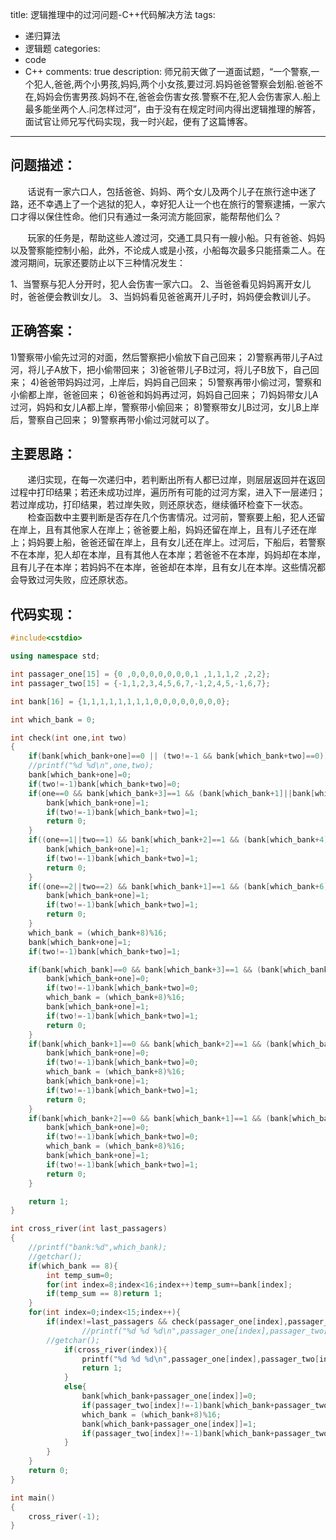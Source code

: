 title: 逻辑推理中的过河问题-C++代码解决方法
tags:
- 递归算法
- 逻辑题
categories:
- code
- C++
comments: true
description: 师兄前天做了一道面试题，“一个警察,一个犯人,爸爸,两个小男孩,妈妈,两个小女孩,要过河.妈妈爸爸警察会划船.爸爸不在,妈妈会伤害男孩.妈妈不在,爸爸会伤害女孩.警察不在,犯人会伤害家人.船上最多能坐两个人.问怎样过河”，由于没有在规定时间内得出逻辑推理的解答，面试官让师兄写代码实现，我一时兴起，便有了这篇博客。
---

## **问题描述：** ##

&nbsp;&nbsp;&nbsp;&nbsp;&nbsp;&nbsp;&nbsp;话说有一家六口人，包括爸爸、妈妈、两个女儿及两个儿子在旅行途中迷了路，还不幸遇上了一个逃狱的犯人，幸好犯人让一个也在旅行的警察逮捕，一家六口才得以保住性命。他们只有通过一条河流方能回家，能帮帮他们么？

&nbsp;&nbsp;&nbsp;&nbsp;&nbsp;&nbsp;&nbsp;玩家的任务是，帮助这些人渡过河，交通工具只有一艘小船。只有爸爸、妈妈以及警察能控制小船，此外，不论成人或是小孩，小船每次最多只能搭乘二人。在渡河期间，玩家还要防止以下三种情况发生：

1、当警察与犯人分开时，犯人会伤害一家六口。
2、当爸爸看见妈妈离开女儿时，爸爸便会教训女儿。
3、当妈妈看见爸爸离开儿子时，妈妈便会教训儿子。


## **正确答案：** ##

1)警察带小偷先过河的对面，然后警察把小偷放下自己回来； 
2)警察再带儿子A过河，将儿子A放下，把小偷带回来； 
3)爸爸带儿子B过河，将儿子B放下，自己回来； 
4)爸爸带妈妈过河，上岸后，妈妈自己回来； 
5)警察再带小偷过河，警察和小偷都上岸，爸爸回来； 
6)爸爸和妈妈再过河，妈妈自己回来； 
7)妈妈带女儿A过河，妈妈和女儿A都上岸，警察带小偷回来； 
8)警察带女儿B过河，女儿B上岸后，警察自己回来； 
9)警察再带小偷过河就可以了。


## **主要思路：** ##

&nbsp;&nbsp;&nbsp;&nbsp;&nbsp;&nbsp;&nbsp;递归实现，在每一次递归中，若判断出所有人都已过岸，则层层返回并在返回过程中打印结果；若还未成功过岸，遍历所有可能的过河方案，进入下一层递归；若过岸成功，打印结果，若过岸失败，则还原状态，继续循环检查下一状态。
&nbsp;&nbsp;&nbsp;&nbsp;&nbsp;&nbsp;&nbsp;检查函数中主要判断是否存在几个伤害情况。过河前，警察要上船，犯人还留在岸上，且有其他家人在岸上；爸爸要上船，妈妈还留在岸上，且有儿子还在岸上；妈妈要上船，爸爸还留在岸上，且有女儿还在岸上。过河后，下船后，若警察不在本岸，犯人却在本岸，且有其他人在本岸；若爸爸不在本岸，妈妈却在本岸，且有儿子在本岸；若妈妈不在本岸，爸爸却在本岸，且有女儿在本岸。这些情况都会导致过河失败，应还原状态。


## **代码实现：** ##

```C++
#include<cstdio>

using namespace std;

int passager_one[15] = {0 ,0,0,0,0,0,0,0,1 ,1,1,1,2 ,2,2};
int passager_two[15] = {-1,1,2,3,4,5,6,7,-1,2,4,5,-1,6,7};

int bank[16] = {1,1,1,1,1,1,1,1,0,0,0,0,0,0,0,0};

int which_bank = 0;

int check(int one,int two)
{
	if(bank[which_bank+one]==0 || (two!=-1 && bank[which_bank+two]==0))return 0;
	//printf("%d %d\n",one,two);
	bank[which_bank+one]=0;
	if(two!=-1)bank[which_bank+two]=0;
	if(one==0 && bank[which_bank+3]==1 && (bank[which_bank+1]||bank[which_bank+2]||bank[which_bank+4]||bank[which_bank+5]||bank[which_bank+6]||bank[which_bank+7])){
		bank[which_bank+one]=1;
		if(two!=-1)bank[which_bank+two]=1;
		return 0;
	}
	if((one==1||two==1) && bank[which_bank+2]==1 && (bank[which_bank+4]||bank[which_bank+5])){
		bank[which_bank+one]=1;
		if(two!=-1)bank[which_bank+two]=1;
		return 0;
	}
	if((one==2||two==2) && bank[which_bank+1]==1 && (bank[which_bank+6]||bank[which_bank+7])){
		bank[which_bank+one]=1;
		if(two!=-1)bank[which_bank+two]=1;
		return 0;
	}
	which_bank = (which_bank+8)%16;
	bank[which_bank+one]=1;
	if(two!=-1)bank[which_bank+two]=1;

	if(bank[which_bank]==0 && bank[which_bank+3]==1 && (bank[which_bank+1]||bank[which_bank+2]||bank[which_bank+4]||bank[which_bank+5]||bank[which_bank+6]||bank[which_bank+7])){
		bank[which_bank+one]=0;
		if(two!=-1)bank[which_bank+two]=0;
		which_bank = (which_bank+8)%16;
		bank[which_bank+one]=1;
		if(two!=-1)bank[which_bank+two]=1;
		return 0;
	}
	if(bank[which_bank+1]==0 && bank[which_bank+2]==1 && (bank[which_bank+4]||bank[which_bank+5])){
		bank[which_bank+one]=0;
		if(two!=-1)bank[which_bank+two]=0;
		which_bank = (which_bank+8)%16;
		bank[which_bank+one]=1;
		if(two!=-1)bank[which_bank+two]=1;
		return 0;
	}
	if(bank[which_bank+2]==0 && bank[which_bank+1]==1 && (bank[which_bank+6]||bank[which_bank+7])){
		bank[which_bank+one]=0;
		if(two!=-1)bank[which_bank+two]=0;
		which_bank = (which_bank+8)%16;
		bank[which_bank+one]=1;
		if(two!=-1)bank[which_bank+two]=1;
		return 0;
	}

	return 1;
}

int cross_river(int last_passagers)
{
	//printf("bank:%d",which_bank);
	//getchar();
	if(which_bank == 8){
		int temp_sum=0;
		for(int index=8;index<16;index++)temp_sum+=bank[index];
		if(temp_sum == 8)return 1;
	}
	for(int index=0;index<15;index++){
		if(index!=last_passagers && check(passager_one[index],passager_two[index])){
				//printf("%d %d %d\n",passager_one[index],passager_two[index],which_bank);
		//getchar();
			if(cross_river(index)){
				printf("%d %d %d\n",passager_one[index],passager_two[index]);
				return 1;
			}
			else{
				bank[which_bank+passager_one[index]]=0;
				if(passager_two[index]!=-1)bank[which_bank+passager_two[index]]=0;
				which_bank = (which_bank+8)%16;
				bank[which_bank+passager_one[index]]=1;
				if(passager_two[index]!=-1)bank[which_bank+passager_two[index]]=1;
			}
		}
	}
	return 0;
}

int main()
{
	cross_river(-1);
}
```

